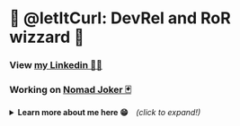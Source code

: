 # 👋 @letItCurl: DevRel and RoR wizzard 🧙

<h3>View <a href="https://www.linkedin.com/in/roland-lopez-developer/" target="_blank">my Linkedin 🤙🏻</a>&nbsp;&nbsp;</h3>
<h3>Working on <a href="https://nomadjoker.com" target="_blank">Nomad Joker 🃏</a>&nbsp;&nbsp;</h3>

<details>
<summary><b>Learn more about me here 😁</b>&emsp;<i>(click to expand!)</i></summary>

<p align="center">
  <img src="cat.gif">
</p>

<br />

<h4>Fun side projects 💎</h4>
<ul>
  <li><a href="https://www.producthunt.com/products/minimal-marketing#minimal-marketing" target="_blank">Minimal Marketing</li>
  <li><a href="https://www.producthunt.com/products/mystic-mojito#mystic-mojito" target="_blank">Mystic Mojito</li>
  <li><a href="https://www.producthunt.com/products/git-journey#git-journey" target="_blank">Git Journey</li>
  <li><a href="https://www.producthunt.com/posts/email-summarize" target="_blank">Email Summarizer</li>
  <li><a href="https://kindlenoteswizard.com" target="_blank">kindlenoteswizard</li>
  <li><a href="https://rubyonrailsthailand.com" target="_blank">rubyonrailsthailand</li>
  <li><a href="https://mekongdevelopers.com" target="_blank">mekongdevelopers</li>
</ul>

<h4>Fun games 👇</h4>
<ul>
  <li><a href="https://geocity.mysticmojito.com/" target="_blank">My super website</li>
  <li><a href="https://sudoku-binchmarking.firebaseapp.com/" target="_blank">Sudoku solver in React</li>
  <li><a href="https://gameoflife-ts.web.app/" target="_blank">The game of life in Vue JS</li>
</ul>
<b>As you can see, I like cats....</b>
</details>

<!---
letItCurl/letItCurl is a ✨ special ✨ repository because its `README.md` (this file) appears on your GitHub profile.
You can click the Preview link to take a look at your changes.
--->
